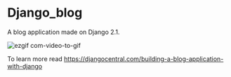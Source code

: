 # Django_blog
A blog application made on Django 2.1.

![ezgif com-video-to-gif](https://user-images.githubusercontent.com/38559396/55287491-12c4de80-53c7-11e9-8c6a-3f02b79ba9ca.gif)

To learn more read https://djangocentral.com/building-a-blog-application-with-django
